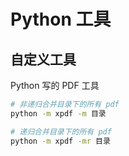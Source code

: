 # Python 工具

## 自定义工具

Python 写的 PDF 工具

```sh
# 非递归合并目录下的所有 pdf
python -m xpdf -m 目录

# 递归合并目录下的所有 pdf
python -m xpdf -mr 目录
```
